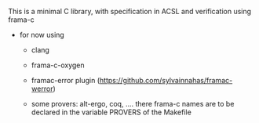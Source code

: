 This is a minimal C library, with specification in ACSL and verification using frama-c

* for now using
  * clang
  * frama-c-oxygen
  * framac-error plugin (https://github.com/sylvainnahas/framac-werror)
  
  * some provers: alt-ergo, coq, ....
    there frama-c names are to be declared in the variable PROVERS of the Makefile
    
    